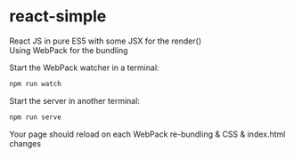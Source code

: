 # react-simple
React JS in pure ES5 with some JSX for the render()  
Using WebPack for the bundling

Start the WebPack watcher in a terminal:
```sh
npm run watch
```

Start the server in another terminal:
```sh
npm run serve
```
Your page should reload on each WebPack re-bundling & CSS & index.html changes
